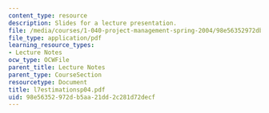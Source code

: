 ```yaml
---
content_type: resource
description: Slides for a lecture presentation.
file: /media/courses/1-040-project-management-spring-2004/98e56352972db5aa21dd2c281d72decf_l7estimationsp04.pdf
file_type: application/pdf
learning_resource_types:
- Lecture Notes
ocw_type: OCWFile
parent_title: Lecture Notes
parent_type: CourseSection
resourcetype: Document
title: l7estimationsp04.pdf
uid: 98e56352-972d-b5aa-21dd-2c281d72decf
---
```

